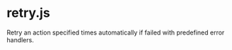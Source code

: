 # retry.js
Retry an action specified times automatically if failed with predefined error handlers. 
